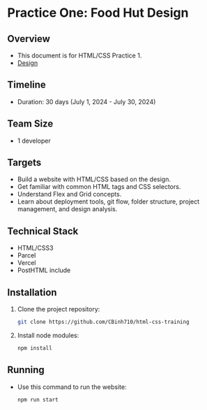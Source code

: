 # Practice One: Food Hut Design

## Overview

- This document is for HTML/CSS Practice 1.
- [Design](https://www.figma.com/design/Q0oRUMv9ESYXfsIZjJXJn8/Food-Hut-(-Food-Ordering-Responsive-Design)-(Community)?node-id=0-1)

## Timeline

- Duration: 30 days (July 1, 2024 - July 30, 2024)

## Team Size

- 1 developer

## Targets

- Build a website with HTML/CSS based on the design.
- Get familiar with common HTML tags and CSS selectors.
- Understand Flex and Grid concepts.
- Learn about deployment tools, git flow, folder structure, project management, and design analysis.

## Technical Stack

- HTML/CSS3
- Parcel
- Vercel
- PostHTML include

## Installation

1. Clone the project repository:

    ```bash
    git clone https://github.com/CBinh710/html-css-training
    ```

2. Install node modules:

    ```bash
    npm install
    ```

## Running

- Use this command to run the website:

    ```bash
    npm run start
    ```